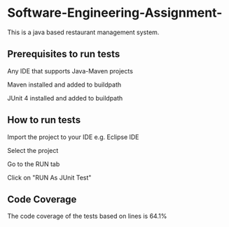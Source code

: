 # Software-Engineering-Assignment-

This is a java based restaurant management system.

## Prerequisites to run tests

Any IDE that supports Java-Maven projects

Maven installed and added to buildpath

JUnit 4 installed and added to buildpath

## How to run tests
Import the project to your IDE e.g. Eclipse IDE

Select the project

Go to the RUN tab 

Click on "RUN As JUnit Test"

## Code Coverage
The code coverage of the tests based on lines is 64.1%
